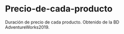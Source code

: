 # Precio-de-cada-producto
Duración de precio de cada producto. Obtenido de la BD AdventureWorks2019.
